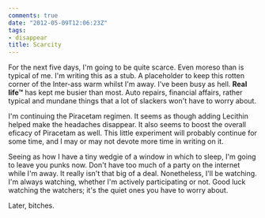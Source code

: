 ```yaml
---
comments: true
date: "2012-05-09T12:06:23Z"
tags:
- disappear
title: Scarcity
---
```


For the next five days, I'm going to be quite scarce. Even moreso than is
typical of me. I'm writing this as a stub. A placeholder to keep this rotten
corner of the Inter-ass warm whilst I'm away. I've been busy as hell. **Real
life&trade;** has kept me busier than most. Auto repairs, financial affairs,
rather typical and mundane things that a lot of slackers won't have to worry
about.

I'm continuing the Piracetam regimen. It seems as though adding Lecithin helped
make the headaches disappear. It also seems to boost the overall eficacy of
Piracetam as well. This little experiment will probably continue for some time,
and I may or may not devote more time in writing on it.

Seeing as how I have a tiny wedgie of a window in which to sleep, I'm going to
leave you punks now. Don't have too much of a party on the internet while I'm
away. It really isn't that big of a deal. Nonetheless, I'll be watching. I'm
always watching, whether I'm actively participating or not. Good luck watching
the watchers; it's the quiet ones you have to worry about.

Later, bitches.
